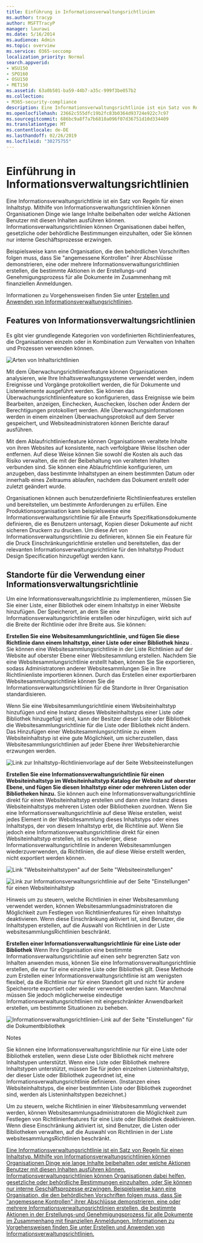 ```yaml
---
title: Einführung in Informationsverwaltungsrichtlinien
ms.author: tracyp
author: MSFTTracyP
manager: laurawi
ms.date: 5/16/2014
ms.audience: Admin
ms.topic: overview
ms.service: O365-seccomp
localization_priority: Normal
search.appverid:
- WSU150
- SPO160
- OSU150
- MET150
ms.assetid: 63a0b501-ba59-44b7-a35c-999f3be057b2
ms.collection:
- M365-security-compliance
description: Eine Informationsverwaltungsrichtlinie ist ein Satz von Regeln für einen Inhaltstyp. Mithilfe von Informationsverwaltungsrichtlinien können Organisationen Dinge wie lange Inhalte beibehalten oder welche Aktionen Benutzer mit diesen Inhalten ausführen können. Informationsverwaltungsrichtlinien können Organisationen dabei helfen, gesetzliche oder behördliche Bestimmungen einzuhalten, oder Sie können nur interne Geschäftsprozesse erzwingen.
ms.openlocfilehash: 23662c555dfc19b2fc83b0364d93724e922c7c97
ms.sourcegitcommit: 686bc9a8f7a7b6810a096f07d36751d10d334409
ms.translationtype: MT
ms.contentlocale: de-DE
ms.lasthandoff: 02/26/2019
ms.locfileid: "30275755"
---
```

# <a name="introduction-to-information-management-policies"></a>Einführung in Informationsverwaltungsrichtlinien

Eine Informationsverwaltungsrichtlinie ist ein Satz von Regeln für einen Inhaltstyp. Mithilfe von Informationsverwaltungsrichtlinien können Organisationen Dinge wie lange Inhalte beibehalten oder welche Aktionen Benutzer mit diesen Inhalten ausführen können. Informationsverwaltungsrichtlinien können Organisationen dabei helfen, gesetzliche oder behördliche Bestimmungen einzuhalten, oder Sie können nur interne Geschäftsprozesse erzwingen. 
  
Beispielsweise kann eine Organisation, die den behördlichen Vorschriften folgen muss, dass Sie "angemessene Kontrollen" ihrer Abschlüsse demonstrieren, eine oder mehrere Informationsverwaltungsrichtlinien erstellen, die bestimmte Aktionen in der Erstellungs-und Genehmigungsprozess für alle Dokumente im Zusammenhang mit finanziellen Anmeldungen.
  
Informationen zu Vorgehensweisen finden Sie unter [Erstellen und Anwenden von Informationsverwaltungsrichtlinien](create-info-mgmt-policies.md).
  
## <a name="features-of-information-management-policies"></a>Features von Informationsverwaltungsrichtlinien
<a name="__top"> </a>

Es gibt vier grundlegende Kategorien von vordefinierten Richtlinienfeatures, die Organisationen einzeln oder in Kombination zum Verwalten von Inhalten und Prozessen verwenden können. 
  
![Arten von Inhaltsrichtlinien](media/19fcb8a3-974b-40d3-a13f-b76088d122f8.png)
  
Mit dem Überwachungsrichtlinienfeature können Organisationen analysieren, wie Ihre Inhaltsverwaltungssysteme verwendet werden, indem Ereignisse und Vorgänge protokolliert werden, die für Dokumente und Listenelemente ausgeführt werden. Sie können das Überwachungsrichtlinienfeature so konfigurieren, dass Ereignisse wie beim Bearbeiten, anzeigen, Einchecken, Auschecken, löschen oder Ändern der Berechtigungen protokolliert werden. Alle Überwachungsinformationen werden in einem einzelnen Überwachungsprotokoll auf dem Server gespeichert, und Websiteadministratoren können Berichte darauf ausführen. 
  
Mit dem Ablaufrichtlinienfeature können Organisationen veraltete Inhalte von ihren Websites auf konsistente, nach verfolgbare Weise löschen oder entfernen. Auf diese Weise können Sie sowohl die Kosten als auch das Risiko verwalten, die mit der Beibehaltung von veralteten Inhalten verbunden sind. Sie können eine Ablaufrichtlinie konfigurieren, um anzugeben, dass bestimmte Inhaltstypen an einem bestimmten Datum oder innerhalb eines Zeitraums ablaufen, nachdem das Dokument erstellt oder zuletzt geändert wurde.
  
Organisationen können auch benutzerdefinierte Richtlinienfeatures erstellen und bereitstellen, um bestimmte Anforderungen zu erfüllen. Eine Produktionsorganisation kann beispielsweise eine Informationsverwaltungsrichtlinie für alle Entwurfs Spezifikationsdokumente definieren, die es Benutzern untersagt, Kopien dieser Dokumente auf nicht sicheren Druckern zu drucken. Um diese Art von Informationsverwaltungsrichtlinie zu definieren, können Sie ein Feature für die Druck Einschränkungsrichtlinie erstellen und bereitstellen, das der relevanten Informationsverwaltungsrichtlinie für den Inhaltstyp Product Design Specification hinzugefügt werden kann.
  
## <a name="locations-to-use-an-information-management-policy"></a>Standorte für die Verwendung einer Informationsverwaltungsrichtlinie
<a name="__toc340213528"> </a>

Um eine Informationsverwaltungsrichtlinie zu implementieren, müssen Sie Sie einer Liste, einer Bibliothek oder einem Inhaltstyp in einer Website hinzufügen. Der Speicherort, an dem Sie eine Informationsverwaltungsrichtlinie erstellen oder hinzufügen, wirkt sich auf die Breite der Richtlinie oder ihre Breite aus. Sie können:
  
 **Erstellen Sie eine Websitesammlungsrichtlinie, und fügen Sie diese Richtlinie dann einem Inhaltstyp, einer Liste oder einer Bibliothek hinzu** . Sie können eine Websitesammlungsrichtlinie in der Liste Richtlinien auf der Website auf oberster Ebene einer Websitesammlung erstellen. Nachdem Sie eine Websitesammlungsrichtlinie erstellt haben, können Sie Sie exportieren, sodass Administratoren anderer Websitesammlungen Sie in Ihre Richtlinienliste importieren können. Durch das Erstellen einer exportierbaren Websitesammlungsrichtlinie können Sie die Informationsverwaltungsrichtlinien für die Standorte in Ihrer Organisation standardisieren. 
  
Wenn Sie eine Websitesammlungsrichtlinie einem Websiteinhaltstyp hinzufügen und eine Instanz dieses Websiteinhaltstyps einer Liste oder Bibliothek hinzugefügt wird, kann der Besitzer dieser Liste oder Bibliothek die Websitesammlungsrichtlinie für die Liste oder Bibliothek nicht ändern. Das Hinzufügen einer Websitesammlungsrichtlinie zu einem Websiteinhaltstyp ist eine gute Möglichkeit, um sicherzustellen, dass Websitesammlungsrichtlinien auf jeder Ebene ihrer Websitehierarchie erzwungen werden.
  
![Link zur Inhaltstyp-Richtlinienvorlage auf der Seite Websiteeinstellungen](media/26d3466a-23ec-443f-88f0-2aaff38e992b.png)
  
 **Erstellen Sie eine Informationsverwaltungsrichtlinie für einen Websiteinhaltstyp im Websiteinhaltstyp Katalog der Website auf oberster Ebene, und fügen Sie diesen Inhaltstyp einer oder mehreren Listen oder Bibliotheken hinzu.** Sie können auch eine Informationsverwaltungsrichtlinie direkt für einen Websiteinhaltstyp erstellen und dann eine Instanz dieses Websiteinhaltstyps mehreren Listen oder Bibliotheken zuordnen. Wenn Sie eine Informationsverwaltungsrichtlinie auf diese Weise erstellen, weist jedes Element in der Websitesammlung dieses Inhaltstyps oder eines Inhaltstyps, der von diesem Inhaltstyp erbt, die Richtlinie auf. Wenn Sie jedoch eine Informationsverwaltungsrichtlinie direkt für einen Websiteinhaltstyp erstellen, ist es schwieriger, diese Informationsverwaltungsrichtlinie in anderen Websitesammlungen wiederzuverwenden, da Richtlinien, die auf diese Weise erstellt werden, nicht exportiert werden können. 
  
![Link "Websiteinhaltstypen" auf der Seite "Websiteeinstellungen"](media/6f6fa51f-15d7-4782-b06f-a7b36e874cd3.png)
  
![Link zur Informationsverwaltungsrichtlinie auf der Seite "Einstellungen" für einen Websiteinhaltstyp](media/15d83a34-6c8f-4b6e-b6ee-e9b0a70cbb4b.png)
  
Hinweis um zu steuern, welche Richtlinien in einer Websitesammlung verwendet werden, können Websitesammlungsadministratoren die Möglichkeit zum Festlegen von Richtlinienfeatures für einen Inhaltstyp deaktivieren. Wenn diese Einschränkung aktiviert ist, sind Benutzer, die Inhaltstypen erstellen, auf die Auswahl von Richtlinien in der Liste websitesammlungsRichtlinien beschränkt.
  
 **Erstellen einer Informationsverwaltungsrichtlinie für eine Liste oder Bibliothek** Wenn Ihre Organisation eine bestimmte Informationsverwaltungsrichtlinie auf einen sehr begrenzten Satz von Inhalten anwenden muss, können Sie eine Informationsverwaltungsrichtlinie erstellen, die nur für eine einzelne Liste oder Bibliothek gilt. Diese Methode zum Erstellen einer Informationsverwaltungsrichtlinie ist am wenigsten flexibel, da die Richtlinie nur für einen Standort gilt und nicht für andere Speicherorte exportiert oder wieder verwendet werden kann. Manchmal müssen Sie jedoch möglicherweise eindeutige Informationsverwaltungsrichtlinien mit eingeschränkter Anwendbarkeit erstellen, um bestimmte Situationen zu beheben. 
  
![Informationsverwaltungsrichtlinien-Link auf der Seite "Einstellungen" für die Dokumentbibliothek](media/9fa6d366-6aab-49e1-a05c-898ac6f536e6.png)
  
Notes 
  
Sie können eine Informationsverwaltungsrichtlinie nur für eine Liste oder Bibliothek erstellen, wenn diese Liste oder Bibliothek nicht mehrere Inhaltstypen unterstützt. Wenn eine Liste oder Bibliothek mehrere Inhaltstypen unterstützt, müssen Sie für jeden einzelnen Listeninhaltstyp, der dieser Liste oder Bibliothek zugeordnet ist, eine Informationsverwaltungsrichtlinie definieren. (Instanzen eines Websiteinhaltstyps, die einer bestimmten Liste oder Bibliothek zugeordnet sind, werden als Listeninhaltstypen bezeichnet.)
  
Um zu steuern, welche Richtlinien in einer Websitesammlung verwendet werden, können Websitesammlungsadministratoren die Möglichkeit zum Festlegen von Richtlinienfeatures für eine Liste oder Bibliothek deaktivieren. Wenn diese Einschränkung aktiviert ist, sind Benutzer, die Listen oder Bibliotheken verwalten, auf die Auswahl von Richtlinien in der Liste websitesammlungsRichtlinien beschränkt.
  
[Eine Informationsverwaltungsrichtlinie ist ein Satz von Regeln für einen Inhaltstyp. Mithilfe von Informationsverwaltungsrichtlinien können Organisationen Dinge wie lange Inhalte beibehalten oder welche Aktionen Benutzer mit diesen Inhalten ausführen können. Informationsverwaltungsrichtlinien können Organisationen dabei helfen, gesetzliche oder behördliche Bestimmungen einzuhalten, oder Sie können nur interne Geschäftsprozesse erzwingen. Beispielsweise kann eine Organisation, die den behördlichen Vorschriften folgen muss, dass Sie "angemessene Kontrollen" ihrer Abschlüsse demonstrieren, eine oder mehrere Informationsverwaltungsrichtlinien erstellen, die bestimmte Aktionen in der Erstellungs-und Genehmigungsprozess für alle Dokumente im Zusammenhang mit finanziellen Anmeldungen. Informationen zu Vorgehensweisen finden Sie unter Erstellen und Anwenden von Informationsverwaltungsrichtlinien.](intro-to-info-mgmt-policies.md#__top)
  


